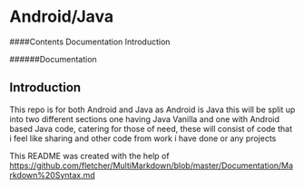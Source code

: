 Android/Java
============

####Contents
Documentation
Introduction




######Documentation

Introduction
------------
This repo is for both Android and Java as Android is Java this will be split up into two different sections one having Java Vanilla and one with Android based Java code, catering for those of need, these will consist of code that i feel like sharing and other code from work i have done or any projects










This README was created with the help of https://github.com/fletcher/MultiMarkdown/blob/master/Documentation/Markdown%20Syntax.md
